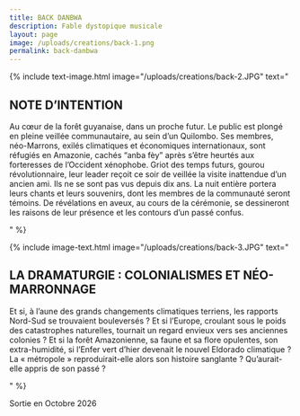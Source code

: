 ```yaml
---
title: BACK DANBWA
description: Fable dystopique musicale
layout: page
image: /uploads/creations/back-1.png
permalink: back-danbwa
---
```




{% include text-image.html 
image="/uploads/creations/back-2.JPG"
text="


## NOTE D’INTENTION 
Au cœur de la forêt guyanaise, dans un proche futur. 
Le public est plongé en pleine veillée communautaire, au sein d’un Quilombo. Ses membres, néo-Marrons, exilés climatiques et économiques internationaux, sont réfugiés en Amazonie, cachés “anba fèy” après s’être heurtés aux forteresses de l’Occident xénophobe. 
Griot des temps futurs, gourou révolutionnaire, leur leader reçoit ce soir de veillée la visite inattendue d’un ancien ami. Ils ne se sont pas vus depuis dix ans. La nuit entière portera leurs chants et leurs souvenirs, dont les membres de la communauté seront témoins. 
De révélations en aveux, au cours de la cérémonie, se dessineront les raisons de leur présence et les contours d’un passé confus. 

"
%}


{% include image-text.html 
image="/uploads/creations/back-3.JPG"
text="


## LA DRAMATURGIE : COLONIALISMES ET NÉO-MARRONNAGE

Et si, à l’aune des grands changements climatiques terriens, les rapports Nord-Sud se trouvaient bouleversés ? Et si l’Europe, croulant sous le poids des catastrophes naturelles, tournait un regard envieux vers ses anciennes colonies ? Et si la forêt Amazonienne, sa faune et sa flore opulentes, son extra-humidité, si l’Enfer vert d’hier devenait le nouvel Eldorado climatique ? 
La « métropole » reproduirait-elle alors son histoire sanglante ? Qu’aurait-elle appris de son passé ?



"
%}




Sortie en Octobre 2026